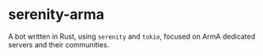 # serenity-arma

A bot written in Rust, using `serenity` and `tokio`, focused on ArmA dedicated servers and their communities.